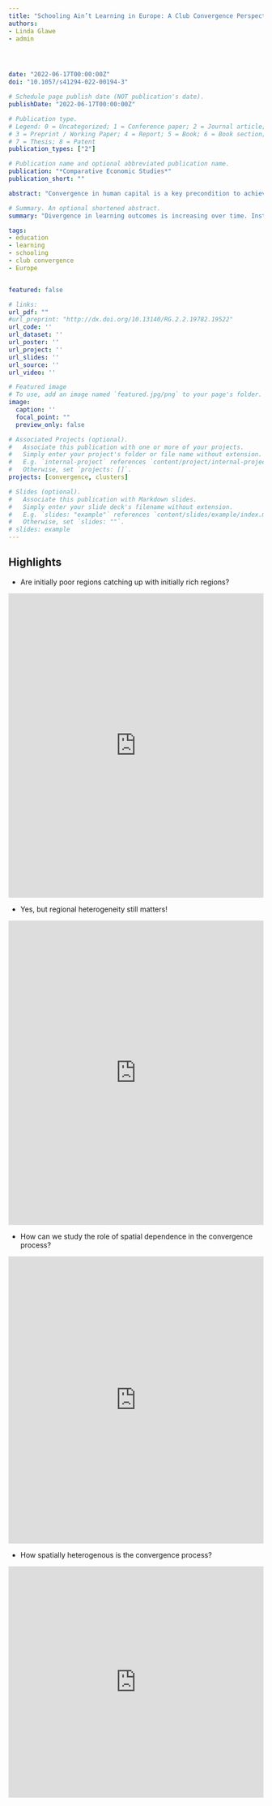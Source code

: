 ```yaml
---
title: "Schooling Ain’t Learning in Europe: A Club Convergence Perspective"
authors:
- Linda Glawe
- admin




date: "2022-06-17T00:00:00Z"
doi: "10.1057/s41294-022-00194-3"

# Schedule page publish date (NOT publication's date).
publishDate: "2022-06-17T00:00:00Z"

# Publication type.
# Legend: 0 = Uncategorized; 1 = Conference paper; 2 = Journal article;
# 3 = Preprint / Working Paper; 4 = Report; 5 = Book; 6 = Book section;
# 7 = Thesis; 8 = Patent
publication_types: ["2"]

# Publication name and optional abbreviated publication name.
publication: "*Comparative Economic Studies*"
publication_short: ""

abstract: "Convergence in human capital is a key precondition to achieve income convergence in the European Union; however, so far research on this topic has nearly been absent. Our paper contributes to the literature by investigating the human capital convergence dynamics within the EU over the period 1990–2016 using a nonlinear dynamic factor model. While we find evidence of absolute convergence with respect to the average years of schooling, we identify four convergence clubs with respect to learning outcomes, and the divergence across those four clubs is increasing over time. A subsequent analysis of the determinants of the learning clubs reveals that institutional and learning spillovers are decisive for whether an EU Member State is on a high or low human capital trajectory."

# Summary. An optional shortened abstract.
summary: "Divergence in learning outcomes is increasing over time. Institutional and learning spillovers are decisive for whether an EU Member State is on a high or low human capital trajectory."

tags:
- education
- learning
- schooling
- club convergence
- Europe


featured: false

# links:
url_pdf: ""
#url_preprint: "http://dx.doi.org/10.13140/RG.2.2.19782.19522"
url_code: ''
url_dataset: ''
url_poster: ''
url_project: ''
url_slides: ''
url_source: ''
url_video: ''

# Featured image
# To use, add an image named `featured.jpg/png` to your page's folder.
image:
  caption: ''
  focal_point: ""
  preview_only: false

# Associated Projects (optional).
#   Associate this publication with one or more of your projects.
#   Simply enter your project's folder or file name without extension.
#   E.g. `internal-project` references `content/project/internal-project/index.md`.
#   Otherwise, set `projects: []`.
projects: [convergence, clusters]

# Slides (optional).
#   Associate this publication with Markdown slides.
#   Simply enter your slide deck's filename without extension.
#   E.g. `slides: "example"` references `content/slides/example/index.md`.
#   Otherwise, set `slides: ""`.
# slides: example
---
```


## Highlights

- Are initially poor regions catching up with initially rich regions?

<iframe height="600" width="100%" frameborder="no" src="https://embed.deepnote.com/09034122-dea8-4b14-b1c6-59f0b04c8e80/011f8733-916f-4201-bddd-adcb9db3dd5c/00009-9290c4fe-c6c0-4662-936c-2214fc1ee67b?height=600"> </iframe>

- Yes, but regional heterogeneity still matters!

<iframe height="600" width="100%" frameborder="no" src="https://embed.deepnote.com/09034122-dea8-4b14-b1c6-59f0b04c8e80/011f8733-916f-4201-bddd-adcb9db3dd5c/00010-0c54d15f-d78c-4a2a-a592-99ed359e5c19?height=600"> </iframe>

- How can we study the role of spatial dependence in the convergence process?

<iframe height="566" width="100%" frameborder="no" src="https://embed.deepnote.com/09034122-dea8-4b14-b1c6-59f0b04c8e80/011f8733-916f-4201-bddd-adcb9db3dd5c/00013-2c8dadc5-5d0a-4033-8654-b279ddbeb28c?height=566"> </iframe>


- How spatially heterogenous is the convergence process?

<iframe height="456" width="100%" frameborder="no" src="https://embed.deepnote.com/09034122-dea8-4b14-b1c6-59f0b04c8e80/011f8733-916f-4201-bddd-adcb9db3dd5c/00043-77ca5664-a6ca-4ebb-8b68-4a8ba9380699?height=456"> </iframe>



